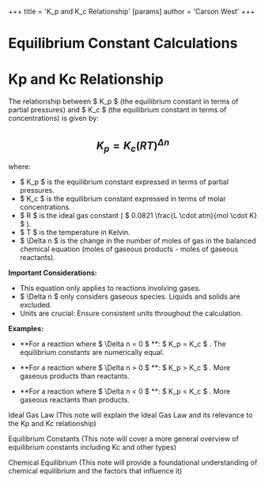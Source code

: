 +++
 title = 'K_p and K_c Relationship'
[params]
	author = 'Carson West'
+++
# Equilibrium Constant Calculations
# Kp and Kc Relationship

The relationship between  $ K_p $  (the equilibrium constant in terms of partial pressures) and  $ K_c $  (the equilibrium constant in terms of concentrations) is given by:

##  $$ K_p = K_c(RT)^{\Delta n} $$  
where:

*  $ K_p $  is the equilibrium constant expressed in terms of partial pressures.
*  $ K_c $  is the equilibrium constant expressed in terms of molar concentrations.
*  $ R $  is the ideal gas constant ( $ 0.0821 \frac{L \cdot atm}{mol \cdot K} $ ).
*  $ T $  is the temperature in Kelvin.
*  $ \Delta n $  is the change in the number of moles of gas in the balanced chemical equation (moles of gaseous products - moles of gaseous reactants).


**Important Considerations:**

* This equation only applies to reactions involving gases.
*   $ \Delta n $  only considers gaseous species.  Liquids and solids are excluded.
* Units are crucial:  Ensure consistent units throughout the calculation.


**Examples:**

* **For a reaction where  $ \Delta n = 0 $ **:  $ K_p = K_c $ .  The equilibrium constants are numerically equal.

* **For a reaction where  $ \Delta n > 0 $ **:  $ K_p > K_c $ .  More gaseous products than reactants.

* **For a reaction where  $ \Delta n < 0 $ **:  $ K_p < K_c $ . More gaseous reactants than products.


Ideal Gas Law  (This note will explain the Ideal Gas Law and its relevance to the Kp and Kc relationship)

Equilibrium Constants (This note will cover a more general overview of equilibrium constants including Kc and other types)

Chemical Equilibrium (This note will provide a foundational understanding of chemical equilibrium and the factors that influence it)
